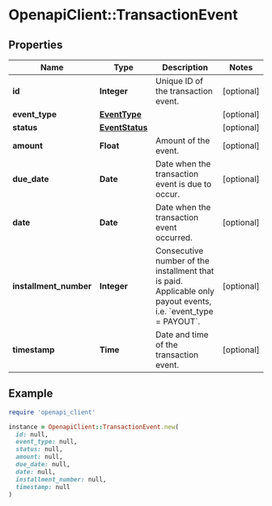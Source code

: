 # OpenapiClient::TransactionEvent

## Properties

| Name | Type | Description | Notes |
| ---- | ---- | ----------- | ----- |
| **id** | **Integer** | Unique ID of the transaction event. | [optional] |
| **event_type** | [**EventType**](EventType.md) |  | [optional] |
| **status** | [**EventStatus**](EventStatus.md) |  | [optional] |
| **amount** | **Float** | Amount of the event. | [optional] |
| **due_date** | **Date** | Date when the transaction event is due to occur. | [optional] |
| **date** | **Date** | Date when the transaction event occurred. | [optional] |
| **installment_number** | **Integer** | Consecutive number of the installment that is paid. Applicable only payout events, i.e. &#x60;event_type &#x3D; PAYOUT&#x60;. | [optional] |
| **timestamp** | **Time** | Date and time of the transaction event. | [optional] |

## Example

```ruby
require 'openapi_client'

instance = OpenapiClient::TransactionEvent.new(
  id: null,
  event_type: null,
  status: null,
  amount: null,
  due_date: null,
  date: null,
  installment_number: null,
  timestamp: null
)
```


